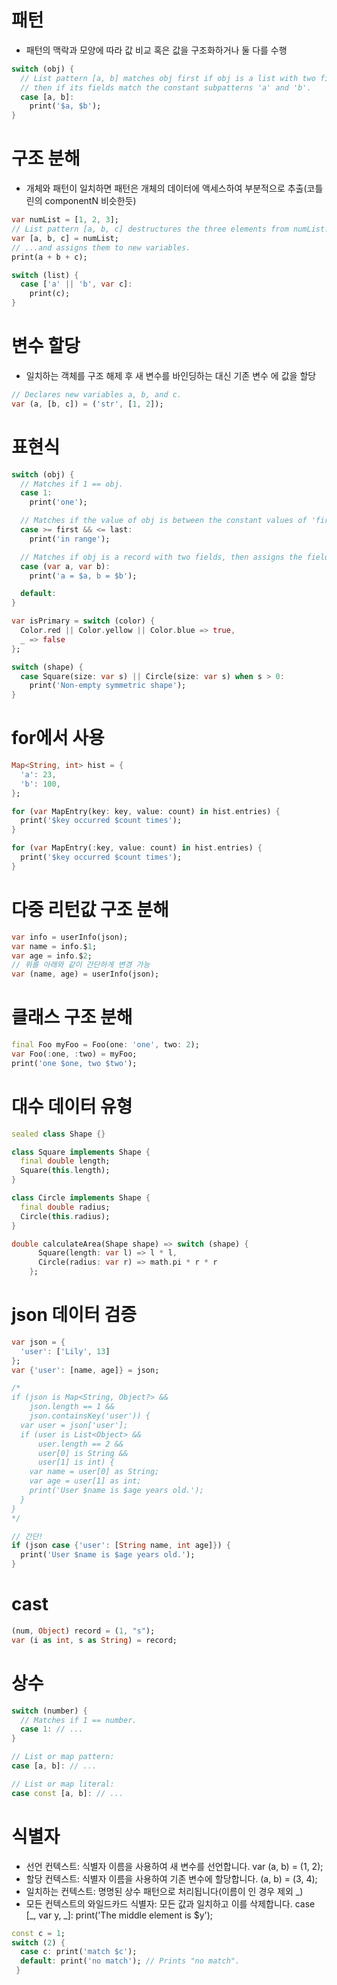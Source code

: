 # 패턴
- 패턴의 맥락과 모양에 따라 값 비교 혹은 값을 구조화하거나 둘 다를 수행
```dart
switch (obj) {
  // List pattern [a, b] matches obj first if obj is a list with two fields,
  // then if its fields match the constant subpatterns 'a' and 'b'.
  case [a, b]:
    print('$a, $b');
}
```

# 구조 분해
- 개체와 패턴이 일치하면 패턴은 개체의 데이터에 액세스하여 부분적으로 추출(코틀린의 componentN 비슷한듯)
```dart
var numList = [1, 2, 3];
// List pattern [a, b, c] destructures the three elements from numList...
var [a, b, c] = numList;
// ...and assigns them to new variables.
print(a + b + c);

switch (list) {
  case ['a' || 'b', var c]:
    print(c);
}
```

# 변수 할당
- 일치하는 객체를 구조 해제 후 새 변수를 바인딩하는 대신 기존 변수 에 값을 할당
```dart
// Declares new variables a, b, and c.
var (a, [b, c]) = ('str', [1, 2]);
```

# 표현식
```dart
switch (obj) {
  // Matches if 1 == obj.
  case 1:
    print('one');

  // Matches if the value of obj is between the constant values of 'first' and 'last'.
  case >= first && <= last:
    print('in range');

  // Matches if obj is a record with two fields, then assigns the fields to 'a' and 'b'.
  case (var a, var b):
    print('a = $a, b = $b');

  default:
}

var isPrimary = switch (color) {
  Color.red || Color.yellow || Color.blue => true,
  _ => false
};

switch (shape) {
  case Square(size: var s) || Circle(size: var s) when s > 0:
    print('Non-empty symmetric shape');
}
```

# for에서 사용
```dart
Map<String, int> hist = {
  'a': 23,
  'b': 100,
};

for (var MapEntry(key: key, value: count) in hist.entries) {
  print('$key occurred $count times');
}

for (var MapEntry(:key, value: count) in hist.entries) {
  print('$key occurred $count times');
}
```

# 다중 리턴값 구조 분해
```dart
var info = userInfo(json);
var name = info.$1;
var age = info.$2;
// 위를 아래와 같이 간단하게 변경 가능
var (name, age) = userInfo(json);
```

# 클래스 구조 분해
```dart
final Foo myFoo = Foo(one: 'one', two: 2);
var Foo(:one, :two) = myFoo;
print('one $one, two $two');
```

# 대수 데이터 유형
```dart
sealed class Shape {}

class Square implements Shape {
  final double length;
  Square(this.length);
}

class Circle implements Shape {
  final double radius;
  Circle(this.radius);
}

double calculateArea(Shape shape) => switch (shape) {
      Square(length: var l) => l * l,
      Circle(radius: var r) => math.pi * r * r
    };
```

# json 데이터 검증
```dart
var json = {
  'user': ['Lily', 13]
};
var {'user': [name, age]} = json;

/*
if (json is Map<String, Object?> &&
    json.length == 1 &&
    json.containsKey('user')) {
  var user = json['user'];
  if (user is List<Object> &&
      user.length == 2 &&
      user[0] is String &&
      user[1] is int) {
    var name = user[0] as String;
    var age = user[1] as int;
    print('User $name is $age years old.');
  }
}
*/

// 간단!
if (json case {'user': [String name, int age]}) {
  print('User $name is $age years old.');
}
```

# cast
```dart
(num, Object) record = (1, "s");
var (i as int, s as String) = record;
```

# 상수
```dart
switch (number) {
  // Matches if 1 == number.
  case 1: // ... 
}

// List or map pattern:
case [a, b]: // ...

// List or map literal:
case const [a, b]: // ...
```

# 식별자
- 선언 컨텍스트: 식별자 이름을 사용하여 새 변수를 선언합니다. var (a, b) = (1, 2);
- 할당 컨텍스트: 식별자 이름을 사용하여 기존 변수에 할당합니다. (a, b) = (3, 4);
- 일치하는 컨텍스트: 명명된 상수 패턴으로 처리됩니다(이름이 인 경우 제외 _)
- 모든 컨텍스트의 와일드카드 식별자: 모든 값과 일치하고 이를 삭제합니다. case [_, var y, _]: print('The middle element is $y');
```dart
const c = 1;
switch (2) {
  case c: print('match $c');
  default: print('no match'); // Prints "no match".
 }
 ```